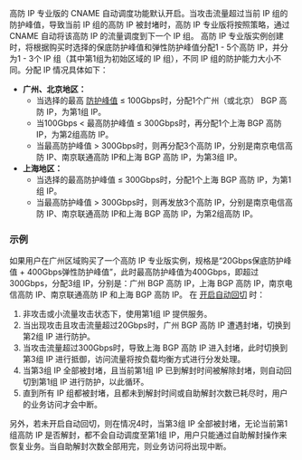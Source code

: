 高防 IP 专业版的 CNAME 自动调度功能默认开启。当攻击流量超过当前 IP 组的防护峰值，导致当前 IP 组的高防 IP 被封堵时，高防 IP 专业版将按照策略，通过 CNAME 自动将该高防 IP 的流量调度到下一个 IP 组。
高防 IP 专业版实例创建时，将根据购买时选择的保底防护峰值和弹性防护峰值分配1 - 5个高防 IP，并分为1 - 3个 IP 组（其中第1组为初始区域的 IP 组），不同 IP 组的防护能力大小不同。分配 IP 情况具体如下：
- **广州、北京地区：**
	- 当选择的最高 [防护峰值](https://cloud.tencent.com/document/product/1005/36640#.E9.98.B2.E6.8A.A4.E5.B3.B0.E5.80.BC) ≤ 100Gbps时，分配1个广州（或北京） BGP 高防 IP，为第1组 IP。
	- 当100Gbps < 最高防护峰值 ≤ 300Gbps时，再分配1个上海 BGP 高防 IP，为第2组高防 IP。
	- 当最高防护峰值 > 300Gbps时，则再分配3个高防 IP，分别是南京电信高防 IP、南京联通高防 IP和上海 BGP 高防 IP，为第3组 IP。
- **上海地区：**
	- 当选择的最高防护峰值 ≤ 300Gbps时，分配1个上海 BGP 高防 IP，为第1组 IP。
	- 当最高防护峰值 > 300Gbps时，则再发放3个高防 IP，分别是南京电信高防 IP、南京联通高防 IP和上海 BGP 高防 IP，为第2组高防 IP。

### 示例
如果用户在广州区域购买了一个高防 IP 专业版实例，规格是“20Gbps保底防护峰值 + 400Gbps弹性防护峰值”，此时最高防护峰值为400Gbps，即超过300Gbps，分配3组 IP，分别是：广州 BGP 高防 IP，上海 BGP 高防 IP，南京电信高防 IP、南京联通高防 IP 和上海 BGP 高防 IP。
在 [开启自动回切](https://cloud.tencent.com/document/product/1005/30858#.E8.87.AA.E5.8A.A8.E5.9B.9E.E5.88.87) 时：
1. 非攻击或小流量攻击状态下，使用第1组 IP 提供服务。
2. 当出现攻击且攻击流量超过20Gbps时，广州 BGP 高防 IP 遭遇封堵，切换到第2组 IP 进行防护。
3. 当攻击流量超过300Gbps时，导致上海 BGP 高防 IP 进入封堵，此时切换到第3组 IP 进行抵御，访问流量将按负载均衡方式进行分发处理。
4. 当第3组 IP 全部被封堵，且当前第1组 IP 已到解封时间被解除封堵，则自动回切到第1组 IP 进行防护，以此循环。
5. 直到所有 IP 组都被封堵，且都未到解封时间或自助解封次数已耗尽时，用户的业务访问才会中断。

另外，若未开启自动回切，则在情况4时，当第3组 IP 全部被封堵，无论当前第1组高防 IP 是否解封，都不会自动调度至第1组 IP，用户只能通过自助解封操作来恢复业务。当自助解封次数全部用完，则业务访问将出现中断。
